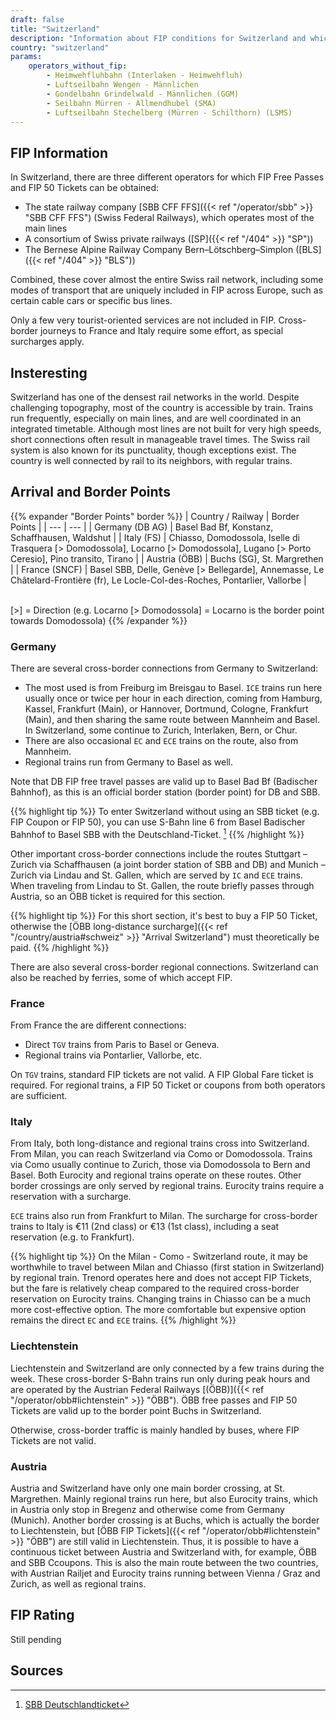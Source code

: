 ```yaml
---
draft: false
title: "Switzerland"
description: "Information about FIP conditions for Switzerland and which operators offer discounts."
country: "switzerland"
params:
    operators_without_fip:
        - Heimwehfluhbahn (Interlaken - Heimwehfluh)
        - Luftseilbahn Wengen - Männlichen
        - Gondelbahn Grindelwald - Männlichen (GGM)
        - Seilbahn Mürren - Allmendhubel (SMA)
        - Luftseilbahn Stechelberg (Mürren - Schilthorn) (LSMS)
---
```


## FIP Information

In Switzerland, there are three different operators for which FIP Free Passes and FIP 50 Tickets can be obtained:

- The state railway company [SBB CFF FFS]({{< ref "/operator/sbb" >}} "SBB CFF FFS") (Swiss Federal Railways), which operates most of the main lines
- A consortium of Swiss private railways ([SP]({{< ref "/404" >}} "SP"))
- The Bernese Alpine Railway Company Bern–Lötschberg–Simplon ([BLS]({{< ref "/404" >}} "BLS"))

Combined, these cover almost the entire Swiss rail network, including some modes of transport that are uniquely included in FIP across Europe, such as certain cable cars or specific bus lines.

Only a few very tourist-oriented services are not included in FIP. Cross-border journeys to France and Italy require some effort, as special surcharges apply.

## Insteresting

Switzerland has one of the densest rail networks in the world. Despite challenging topography, most of the country is accessible by train. Trains run frequently, especially on main lines, and are well coordinated in an integrated timetable. Although most lines are not built for very high speeds, short connections often result in manageable travel times. The Swiss rail system is also known for its punctuality, though exceptions exist. The country is well connected by rail to its neighbors, with regular trains.

## Arrival and Border Points

{{% expander "Border Points" border %}}
| Country / Railway | Border Points |
| --- | --- |
| Germany (DB AG) | Basel Bad Bf, Konstanz, Schaffhausen, Waldshut |
| Italy (FS) | Chiasso, Domodossola, Iselle di Trasquera [> Domodossola], Locarno [> Domodossola], Lugano [> Porto Ceresio], Pino transito, Tirano |
| Austria (ÖBB) | Buchs (SG), St. Margrethen |
| France (SNCF) | Basel SBB, Delle, Genève [> Bellegarde], Annemasse, Le Châtelard-Frontière (fr), Le Locle-Col-des-Roches, Pontarlier, Vallorbe |

\
[>] = Direction (e.g. Locarno [> Domodossola] = Locarno is the border point towards Domodossola)
{{% /expander %}}

### Germany

There are several cross-border connections from Germany to Switzerland:

- The most used is from Freiburg im Breisgau to Basel. `ICE` trains run here usually once or twice per hour in each direction, coming from Hamburg, Kassel, Frankfurt (Main), or Hannover, Dortmund, Cologne, Frankfurt (Main), and then sharing the same route between Mannheim and Basel. In Switzerland, some continue to Zurich, Interlaken, Bern, or Chur.
- There are also occasional `EC` and `ECE` trains on the route, also from Mannheim.
- Regional trains run from Germany to Basel as well.

Note that DB FIP free travel passes are valid up to Basel Bad Bf (Badischer Bahnhof), as this is an official border station (border point) for DB and SBB.

{{% highlight tip %}}
To enter Switzerland without using an SBB ticket (e.g. FIP Coupon or FIP 50), you can use S-Bahn line 6 from Basel Badischer Bahnhof to Basel SBB with the Deutschland-Ticket. [^1]
{{% /highlight %}}

Other important cross-border connections include the routes Stuttgart – Zurich via Schaffhausen (a joint border station of SBB and DB) and Munich – Zurich via Lindau and St. Gallen, which are served by `IC` and `ECE` trains. When traveling from Lindau to St. Gallen, the route briefly passes through Austria, so an ÖBB ticket is required for this section.

{{% highlight tip %}}
For this short section, it's best to buy a FIP 50 Ticket, otherwise the [ÖBB long-distance surcharge]({{< ref "/country/austria#schweiz" >}} "Arrival Switzerland") must theoretically be paid.
{{% /highlight %}}

There are also several cross-border regional connections. Switzerland can also be reached by ferries, some of which accept FIP.

### France

From France the are different connections:

- Direct `TGV` trains from Paris to Basel or Geneva.
- Regional trains via Pontarlier, Vallorbe, etc.

On `TGV` trains, standard FIP tickets are not valid. A FIP Global Fare ticket is required. For regional trains, a FIP 50 Ticket or coupons from both operators are sufficient.

### Italy

From Italy, both long-distance and regional trains cross into Switzerland. From Milan, you can reach Switzerland via Como or Domodossola. Trains via Como usually continue to Zurich, those via Domodossola to Bern and Basel. Both Eurocity and regional trains operate on these routes. Other border crossings are only served by regional trains. Eurocity trains require a reservation with a surcharge.

`ECE` trains also run from Frankfurt to Milan. The surcharge for cross-border trains to Italy is €11 (2nd class) or €13 (1st class), including a seat reservation (e.g. to Frankfurt).

{{% highlight tip %}}
On the Milan - Como - Switzerland route, it may be worthwhile to travel between Milan and Chiasso (first station in Switzerland) by regional train. Trenord operates here and does not accept FIP Tickets, but the fare is relatively cheap compared to the required cross-border reservation on Eurocity trains. Changing trains in Chiasso can be a much more cost-effective option. The more comfortable but expensive option remains the direct `EC` and `ECE` trains.
{{% /highlight %}}

### Liechtenstein

Liechtenstein and Switzerland are only connected by a few trains during the week. These cross-border S-Bahn trains run only during peak hours and are operated by the Austrian Federal Railways [(ÖBB)]({{< ref "/operator/obb#lichtenstein" >}} "ÖBB"). ÖBB free passes and FIP 50 Tickets are valid up to the border point Buchs in Switzerland.

Otherwise, cross-border traffic is mainly handled by buses, where FIP Tickets are not valid.

### Austria

Austria and Switzerland have only one main border crossing, at St. Margrethen. Mainly regional trains run here, but also Eurocity trains, which in Austria only stop in Bregenz and otherwise come from Germany (Munich). Another border crossing is at Buchs, which is actually the border to Liechtenstein, but [ÖBB FIP Tickets]({{< ref "/operator/obb#lichtenstein" >}} "ÖBB") are still valid in Liechtenstein. Thus, it is possible to have a continuous ticket between Austria and Switzerland with, for example, ÖBB and SBB Ccoupons. This is also the main route between the two countries, with Austrian Railjet and Eurocity trains running between Vienna / Graz and Zurich, as well as regional trains.

## FIP Rating

Still pending

## Sources

[^1]: [SBB Deutschlandticket](https://www.sbb-deutschland.de/gilt-das-deutschlandticket-auf-unseren-strecken/)
